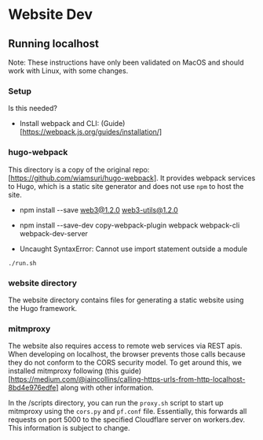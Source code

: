 # Website Dev

## Running localhost

Note: These instructions have only been validated on MacOS and should work with Linux, with some changes. 

### Setup

Is this needed?
* Install webpack and CLI: (Guide)[https://webpack.js.org/guides/installation/]


### hugo-webpack

This directory is a copy of the original repo: [https://github.com/wiamsuri/hugo-webpack]. It provides webpack services to Hugo, which is a static site generator and does not use `npm` to host the site.

* npm install --save web3@1.2.0 web3-utils@1.2.0
* npm install --save-dev copy-webpack-plugin webpack webpack-cli webpack-dev-server

* Uncaught SyntaxError: Cannot use import statement outside a module

``` ./run.sh ```

### website directory

The website directory contains files for generating a static website using the Hugo framework. 


### mitmproxy

The website also requires access to remote web services via REST apis. When developing on localhost, the browser prevents those calls because they do not conform to the CORS security model. To get around this, we installed mitmproxy following (this guide)[https://medium.com/@iaincollins/calling-https-urls-from-http-localhost-8bd4e976edfe] along with other information. 

In the /scripts directory, you can run the `proxy.sh` script to start up mitmproxy using the `cors.py` and `pf.conf` file. Essentially, this forwards all requests on port 5000 to the specified Cloudflare server on workers.dev. This information is subject to change.



